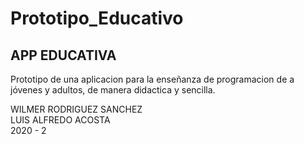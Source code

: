 # Prototipo_Educativo
## APP EDUCATIVA
Prototipo de una aplicacion para la enseñanza de programacion de a jóvenes
y adultos, de manera didactica y sencilla. 

 WILMER RODRIGUEZ SANCHEZ <br>
 LUIS ALFREDO ACOSTA <br>
 2020 - 2

